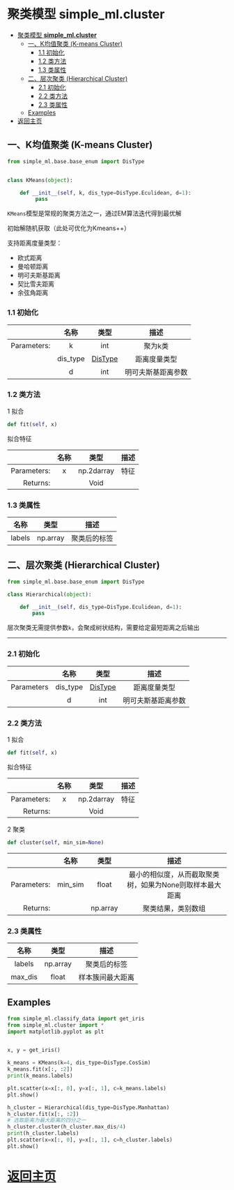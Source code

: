 # 聚类模型 **simple_ml.cluster**


- [聚类模型 **simple_ml.cluster**](#%E8%81%9A%E7%B1%BB%E6%A8%A1%E5%9E%8B-simplemlcluster)
    - [一、K均值聚类 (K-means Cluster)](#%E4%B8%80%E3%80%81k%E5%9D%87%E5%80%BC%E8%81%9A%E7%B1%BB-k-means-cluster)
        - [1.1 初始化](#11-%E5%88%9D%E5%A7%8B%E5%8C%96)
        - [1.2 类方法](#12-%E7%B1%BB%E6%96%B9%E6%B3%95)
        - [1.3 类属性](#13-%E7%B1%BB%E5%B1%9E%E6%80%A7)
    - [二、层次聚类 (Hierarchical Cluster)](#%E4%BA%8C%E3%80%81%E5%B1%82%E6%AC%A1%E8%81%9A%E7%B1%BB-hierarchical-cluster)
        - [2.1 初始化](#21-%E5%88%9D%E5%A7%8B%E5%8C%96)
        - [2.2 类方法](#22-%E7%B1%BB%E6%96%B9%E6%B3%95)
        - [2.3 类属性](#23-%E7%B1%BB%E5%B1%9E%E6%80%A7)
    - [Examples](#examples)
- [返回主页](#%E8%BF%94%E5%9B%9E%E4%B8%BB%E9%A1%B5)


## 一、K均值聚类 (K-means Cluster)

```python
from simple_ml.base.base_enum import DisType


class KMeans(object):

    def __init__(self, k, dis_type=DisType.Eculidean, d=1):
         pass
```

`KMeans`模型是常规的聚类方法之一，通过EM算法迭代得到最优解

初始解随机获取（此处可优化为Kmeans++）

支持距离度量类型：
- 欧式距离
- 曼哈顿距离
- 明可夫斯基距离
- 契比雪夫距离
- 余弦角距离

### 1.1 初始化

|             |   名称   |              类型               |       描述       |
|------------:|:--------:|:-------------------------------:|:----------------:|
| Parameters: |    k     |               int               |      聚为k类      |
|             | dis_type | [DisType](../structure/enum.md) |   距离度量类型    |
|             |    d     |               int               | 明可夫斯基距离参数 |

### 1.2 类方法

1 拟合

```python
def fit(self, x)
```

拟合特征

|             | 名称 |    类型     | 描述 |
|------------:|:----:|:----------:|:---:|
| Parameters: |  x   | np.2darray | 特征 |
|    Returns: |      |    Void    |     |


### 1.3 类属性

|  名称  |   类型   |    描述     |
|:------:|:--------:|:-----------:|
| labels | np.array | 聚类后的标签 |


## 二、层次聚类 (Hierarchical Cluster)

```python
from simple_ml.base.base_enum import DisType

class Hierarchical(object):

    def __init__(self, dis_type=DisType.Eculidean, d=1):
        pass
```

层次聚类无需提供参数`k`，会聚成树状结构，需要给定最短距离之后输出


* * *

### 2.1 初始化

|            |   名称   |              类型               |       描述       |
|-----------:|:--------:|:-------------------------------:|:----------------:|
| Parameters | dis_type | [DisType](../structure/enum.md) |   距离度量类型    |
|            |    d     |               int               | 明可夫斯基距离参数 |


### 2.2 类方法


1 拟合

```python
def fit(self, x)
```

拟合特征

|             | 名称 |    类型     | 描述 |
|------------:|:----:|:----------:|:---:|
| Parameters: |  x   | np.2darray | 特征 |
|    Returns: |      |    Void    |     |


2 聚类

```python
def cluster(self, min_sim=None)
```

|             |  名称   |   类型   |                        描述                         |
|------------:|:-------:|:--------:|:---------------------------------------------------:|
| Parameters: | min_sim |  float   | 最小的相似度，从而截取聚类树，如果为None则取样本最大距离 |
|    Returns: |         | np.array |                  聚类结果，类别数组                   |


### 2.3 类属性


|  名称   |   类型   |      描述       |
|:-------:|:--------:|:---------------:|
| labels  | np.array |   聚类后的标签   |
| max_dis |  float   | 样本簇间最大距离 |


## Examples

```python
from simple_ml.classify_data import get_iris
from simple_ml.cluster import *
import matplotlib.pyplot as plt


x, y = get_iris()

k_means = KMeans(k=4, dis_type=DisType.CosSim)
k_means.fit(x[:, :2])
print(k_means.labels)

plt.scatter(x=x[:, 0], y=x[:, 1], c=k_means.labels)
plt.show()

h_cluster = Hierarchical(dis_type=DisType.Manhattan)
h_cluster.fit(x[:, :2])
# 选取距离为最大距离的四分之一
h_cluster.cluster(h_cluster.max_dis/4)
print(h_cluster.labels)
plt.scatter(x=x[:, 0], y=x[:, 1], c=h_cluster.labels)
plt.show()
```

# [返回主页](../index.md)


